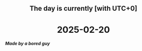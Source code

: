 <h2 align=center>The day is currently [with UTC+0]</h2>
<h1 align=center><!--TIME BEGIN-->2025-02-20<!--TIME END--></h1>
<h5>Made by a bored guy</h5>
